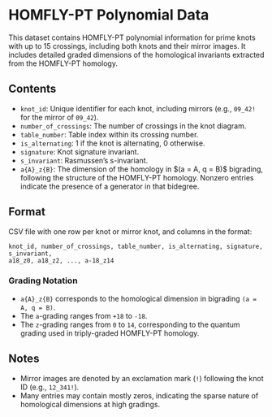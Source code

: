 # HOMFLY-PT Polynomial Data

This dataset contains HOMFLY-PT polynomial information for prime knots with up to 15 crossings, including both knots and their mirror images. It includes detailed graded dimensions of the homological invariants extracted from the HOMFLY-PT homology.

## Contents

* `knot_id`: Unique identifier for each knot, including mirrors (e.g., `09_42!` for the mirror of `09_42`).
* `number_of_crossings`: The number of crossings in the knot diagram.
* `table_number`: Table index within its crossing number.
* `is_alternating`: 1 if the knot is alternating, 0 otherwise.
* `signature`: Knot signature invariant.
* `s_invariant`: Rasmussen’s s-invariant.
* `a{A}_z{B}`: The dimension of the homology in \$(a = A, q = B)\$ bigrading, following the structure of the HOMFLY-PT homology. Nonzero entries indicate the presence of a generator in that bidegree.

## Format

CSV file with one row per knot or mirror knot, and columns in the format:

```
knot_id, number_of_crossings, table_number, is_alternating, signature, s_invariant,
a18_z0, a18_z2, ..., a-18_z14
```

### Grading Notation

* `a{A}_z{B}` corresponds to the homological dimension in bigrading `(a = A, q = B)`.
* The `a`-grading ranges from `+18` to `-18`.
* The `z`-grading ranges from `0` to `14`, corresponding to the quantum grading used in triply-graded HOMFLY-PT homology.

## Notes

* Mirror images are denoted by an exclamation mark (`!`) following the knot ID (e.g., `12_341!`).
* Many entries may contain mostly zeros, indicating the sparse nature of homological dimensions at high gradings.